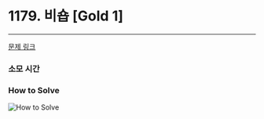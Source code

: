 # 1179. 비숍 [Gold 1]
---
[문제 링크](https://www.acmicpc.net/problem/1179)

### 소모 시간

### How to Solve
![How to Solve](http://www.junhyoung.info/wp-content/uploads/2024/07/1179.howToSolve.jpg)
